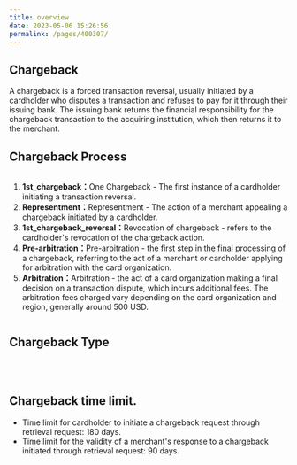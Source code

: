 ```yaml
---
title: overview
date: 2023-05-06 15:26:56
permalink: /pages/400307/
---
```



## Chargeback

A chargeback is a forced transaction reversal, usually initiated by a cardholder who disputes a transaction and refuses to pay for it through their issuing bank. The issuing bank returns the financial responsibility for the chargeback transaction to the acquiring institution, which then returns it to the merchant.

## Chargeback Process

<div>
    <img :src="$withBase('/v4/dispute/process1.png')">
</div>

<ol>
    <li><strong>1st_chargeback：</strong>One Chargeback - The first instance of a cardholder initiating a transaction reversal.</li>
    <li><strong>Representment：</strong>Representment - The action of a merchant appealing a chargeback initiated by a cardholder.</li>
    <li><strong>1st_chargeback_reversal：</strong>Revocation of chargeback - refers to the cardholder's revocation of the chargeback action.</li>
    <li><strong>Pre-arbitration：</strong>Pre-arbitration - the first step in the final processing of a chargeback, referring to the act of a merchant or cardholder applying for arbitration with the card organization.</li>
    <li><strong>Arbitration：</strong>Arbitration - the act of a card organization making a final decision on a transaction dispute, which incurs additional fees. The arbitration fees charged vary depending on the card organization and region, generally around 500 USD.</li>
</ol>

<div>
    <img :src="$withBase('/v4/dispute/process2.png')">
</div>


## Chargeback Type

<br/>
<br/>
<div>
    <img :src="$withBase('/v4/dispute/type.png')">
</div>



## Chargeback time limit.

- Time limit for cardholder to initiate a chargeback request through retrieval request: 180 days.
- Time limit for the validity of a merchant's response to a chargeback initiated through retrieval request: 90 days.